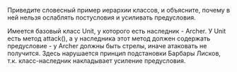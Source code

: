 Приведите словесный пример иерархии классов, и объясните, почему в ней нельзя ослаблять постусловия и усиливать
предусловия.

Имеется базовый класс Unit, у которого есть наследник - Archer. У Unit есть метод attack(), а у наследника этот метод должен
содержать предусловие - у Archer должны быть стрелы, иначе атаковать не получится. Здесь нарушается принцип подстановки
Барбары Лисков, т.к. класс-наследник накладывает усиление предусловия.